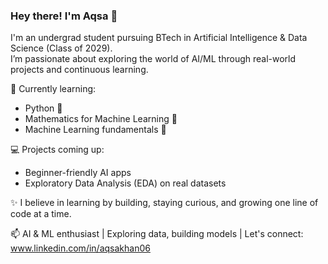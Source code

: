 ### Hey there! I'm Aqsa 👋

I'm an undergrad student pursuing BTech in Artificial Intelligence & Data Science (Class of 2029).  
I’m passionate about exploring the world of AI/ML through real-world projects and continuous learning.

🔭 Currently learning:
- Python 🐍  
- Mathematics for Machine Learning 📐  
- Machine Learning fundamentals 🧠  

💻 Projects coming up:  
- Beginner-friendly AI apps  
- Exploratory Data Analysis (EDA) on real datasets  

✨ I believe in learning by building, staying curious, and growing one line of code at a time.

📫 AI & ML enthusiast | Exploring data, building models | Let's connect: www.linkedin.com/in/aqsakhan06

<!--
**AqsaAnalyzes/AqsaAnalyzes** is a ✨ _special_ ✨ repository because its `README.md` (this file) appears on your GitHub profile.

Here are some ideas to get you started:

- 🔭 I’m currently working on ...
- 🌱 I’m currently learning ...
- 👯 I’m looking to collaborate on ...
- 🤔 I’m looking for help with ...
- 💬 Ask me about ...
- 📫 How to reach me: ...
- 😄 Pronouns: ...
- ⚡ Fun fact: ...
-->
